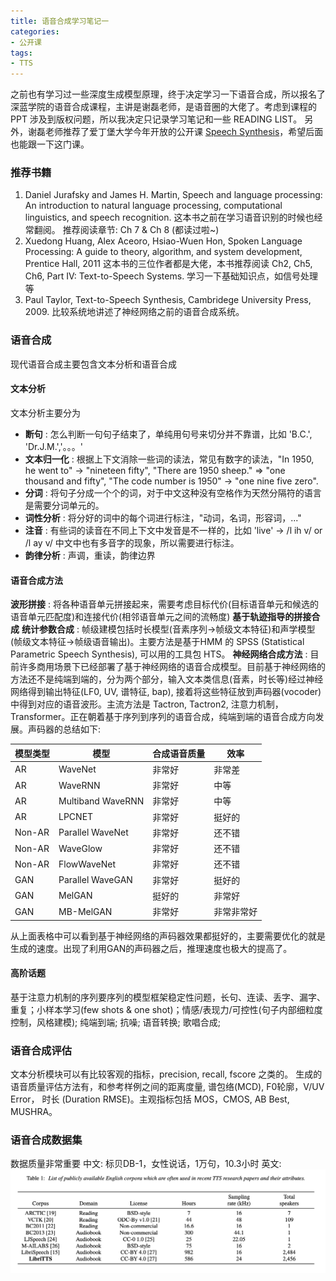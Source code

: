 ```yaml
---
title: 语音合成学习笔记一
categories:
- 公开课
tags:
- TTS
---
```

之前也有学习过一些深度生成模型原理，终于决定学习一下语音合成，所以报名了深蓝学院的语音合成课程，主讲是谢磊老师，是语音圈的大佬了。考虑到课程的 PPT 涉及到版权问题，所以我决定只记录学习笔记和一些 READING LIST。 另外，谢磊老师推荐了爱丁堡大学今年开放的公开课 [Speech Synthesis](http://speech.zone/courses/speech-synthesis)，希望后面也能跟一下这门课。

### 推荐书籍
1. Daniel Jurafsky and James H. Martin, Speech and language processing: An introduction to natural language processing, computational linguistics, and speech recognition.    这本书之前在学习语音识别的时候也经常翻阅。 推荐阅读章节: Ch 7 & Ch 8   (都读过啦~) 
2. Xuedong Huang, Alex Aceoro, Hsiao-Wuen Hon, Spoken Language Processing: A guide to theory, algorithm, and system development, Prentice Hall, 2011   这本书的三位作者都是大佬，本书推荐阅读 Ch2, Ch5, Ch6, Part IV: Text-to-Speech Systems. 学习一下基础知识点，如信号处理等
3. Paul Taylor, Text-to-Speech Synthesis, Cambridege University Press, 2009.  比较系统地讲述了神经网络之前的语音合成系统。

### 语音合成
现代语音合成主要包含文本分析和语音合成

#### 文本分析
文本分析主要分为
* **断句** : 怎么判断一句句子结束了，单纯用句号来切分并不靠谱，比如 'B.C.', 'Dr.J.M.','。。。'
* **文本归一化** : 根据上下文消除一些词的读法，常见有数字的读法，"In 1950, he went to" -> "nineteen fifty", "There are 1950 sheep." => "one thousand and fifty", "The code number is 1950" -> "one nine five zero".
* **分词** : 将句子分成一个个的词，对于中文这种没有空格作为天然分隔符的语言是需要分词单元的。
* **词性分析** : 将分好的词中的每个词进行标注，"动词，名词，形容词，..."
* **注音** : 有些词的读音在不同上下文中发音是不一样的，比如 'live' -> /l ih v/ or /l ay v/ 中文中也有多音字的现象，所以需要进行标注。
* **韵律分析** : 声调，重读，韵律边界

#### 语音合成方法
**波形拼接** : 将各种语音单元拼接起来，需要考虑目标代价(目标语音单元和候选的语音单元匹配度)和连接代价(相邻语音单元之间的流畅度)
**基于轨迹指导的拼接合成**
**统计参数合成** : 帧级建模包括时长模型(音素序列->帧级文本特征)和声学模型(帧级文本特征->帧级语音输出)。主要方法是基于HMM 的 SPSS (Statistical Parametric Speech Synthesis), 可以用的工具包 HTS。
**神经网络合成方法** : 目前许多商用场景下已经部署了基于神经网络的语音合成模型。目前基于神经网络的方法还不是纯端到端的，分为两个部分，输入文本类信息(音素，时长等)经过神经网络得到输出特征(LF0, UV, 谱特征, bap), 接着将这些特征放到声码器(vocoder) 中得到对应的语音波形。主流方法是 Tactron, Tactron2, 注意力机制，Transformer。正在朝着基于序列到序列的语音合成，纯端到端的语音合成方向发展。声码器的总结如下:

|模型类型| 模型| 合成语音质量| 效率 | 
|-------|----|-----------|-----|
|AR| WaveNet| 非常好 | 非常差 |
|AR| WaveRNN| 非常好 | 中等 |
|AR| Multiband WaveRNN| 非常好 | 中等|
|AR| LPCNET| 非常好 | 挺好的 |
|Non-AR| Parallel WaveNet| 非常好 | 还不错|
|Non-AR| WaveGlow | 非常好| 还不错|
|Non-AR| FlowWaveNet | 非常好 | 还不错 |
|GAN| Parallel WaveGAN| 非常好 | 挺好的 |
|GAN| MelGAN| 挺好的 | 非常好 |
|GAN| MB-MelGAN| 非常好 | 非常非常好|

从上面表格中可以看到基于神经网络的声码器效果都挺好的，主要需要优化的就是生成的速度。出现了利用GAN的声码器之后，推理速度也极大的提高了。

#### 高阶话题
基于注意力机制的序列要序列的模型框架稳定性问题，长句、连读、丢字、漏字、重复；小样本学习(few shots & one shot)；情感/表现力/可控性(句子内部细粒度控制，风格建模); 纯端到端; 抗噪; 语音转换; 歌唱合成;

### 语音合成评估
文本分析模块可以有比较客观的指标，precision, recall, fscore 之类的。 生成的语音质量评估方法有，和参考样例之间的距离度量, 谱包络(MCD), F0轮廓，V/UV Error， 时长 (Duration RMSE)。主观指标包括 MOS，CMOS, AB Best, MUSHRA。

### 语音合成数据集
数据质量非常重要
中文: 标贝DB-1，女性说话，1万句，10.3小时
英文: ![ENG CORPUS](/codes/TTS/TTS_ENG_CORPUS.png)




